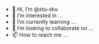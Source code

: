 - 👋 Hi, I’m @stu-sku
- 👀 I’m interested in ...
- 🌱 I’m currently learning ...
- 💞️ I’m looking to collaborate on ...
- 📫 How to reach me ...

<!---
stu-sku/stu-sku is a ✨ special ✨ repository because its `README.md` (this file) appears on your GitHub profile.
You can click the Preview link to take a look at your changes.
--->
